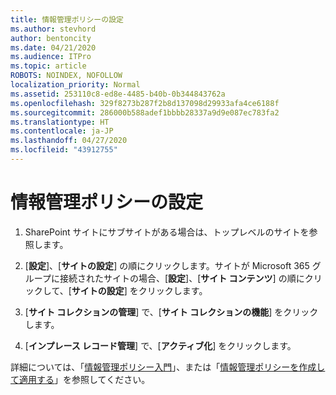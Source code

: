 ```yaml
---
title: 情報管理ポリシーの設定
ms.author: stevhord
author: bentoncity
ms.date: 04/21/2020
ms.audience: ITPro
ms.topic: article
ROBOTS: NOINDEX, NOFOLLOW
localization_priority: Normal
ms.assetid: 253110c8-ed8e-4485-b40b-0b344843762a
ms.openlocfilehash: 329f8273b287f2b8d137098d29933afa4ce6188f
ms.sourcegitcommit: 286000b588adef1bbbb28337a9d9e087ec783fa2
ms.translationtype: HT
ms.contentlocale: ja-JP
ms.lasthandoff: 04/27/2020
ms.locfileid: "43912755"
---
```

# <a name="set-up-information-management-policies"></a>情報管理ポリシーの設定

1. SharePoint サイトにサブサイトがある場合は、トップレベルのサイトを参照します。
    
2. [**設定**]、[**サイトの設定**] の順にクリックします。サイトが Microsoft 365 グループに接続されたサイトの場合、[**設定**]、[**サイト コンテンツ**] の順にクリックして、[**サイトの設定**] をクリックします。
    
3. [**サイト コレクションの管理**] で、[**サイト コレクションの機能**] をクリックします。
    
4. [**インプレース レコード管理**] で、[**アクティブ化**] をクリックします。
    
詳細については、「[情報管理ポリシー入門](https://go.microsoft.com/fwlink/?linkid=404239)」、または「[情報管理ポリシーを作成して適用する](https://go.microsoft.com/fwlink/?linkid=2003916)」を参照してください。
  

